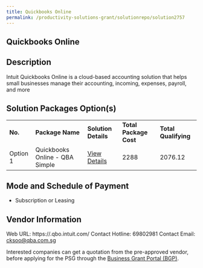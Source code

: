 ```yaml
---
title: Quickbooks Online
permalink: /productivity-solutions-grant/solutionrepo/solution2757
---
```


## Quickbooks Online

## Description

Intuit Quickbooks Online is a cloud-based accounting solution that helps small businesses manage their accounting, incoming, expenses, payroll, and more

## Solution Packages Option(s)

<table>
<tr>
<td><b>No.</b></td>
<td><b>Package Name</b></td>
<td><b>Solution Details</b></td>
<td><b>Total Package Cost</b></td>
<td><b>Total Qualifying</b></td>
</tr>
<tr>
<td>Option 1</td>
<td>Quickbooks Online - QBA Simple</td>
<td><a href='https://www.gobusiness.gov.sg/images/psg/Quest_Business_Advisory_20210337_Desensitised_Annex_3.pdf'>View Details</a></td>
<td>2288</td>
<td>2076.12</td>
</tr>
</table>

## Mode and Schedule of Payment

 - Subscription or Leasing

## Vendor Information

 Web URL: https://.qbo.intuit.com/ 
Contact Hotline: 69802981 
Contact Email: cksoo@qba.com.sg 


Interested companies can get a quotation from the pre-approved vendor, before applying for the PSG through the <a href='https://www.businessgrants.gov.sg/'>Business Grant Portal (BGP)</a>.
<script src="/jquery/resize-tables.js"></script>
